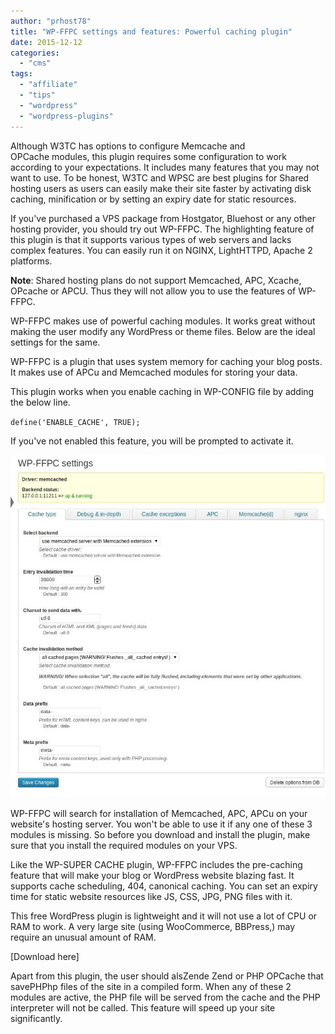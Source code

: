 ```yaml
---
author: "prhost78"
title: "WP-FFPC settings and features: Powerful caching plugin"
date: 2015-12-12
categories: 
  - "cms"
tags: 
  - "affiliate"
  - "tips"
  - "wordpress"
  - "wordpress-plugins"
---
```


Although W3TC has options to configure Memcache and OPCache modules, this plugin requires some configuration to work according to your expectations. It includes many features that you may not want to use. To be honest, W3TC and WPSC are best plugins for Shared hosting users as users can easily make their site faster by activating disk caching, minification or by setting an expiry date for static resources.

If you've purchased a VPS package from Hostgator, Bluehost or any other hosting provider, you should try out WP-FFPC. The highlighting feature of this plugin is that it supports various types of web servers and lacks complex features. You can easily run it on NGINX, LightHTTPD, Apache 2 platforms.

**Note**: Shared hosting plans do not support Memcached, APC, Xcache, OPcache or APCU. Thus they will not allow you to use the features of WP-FFPC.

WP-FFPC makes use of powerful caching modules. It works great without making the user modify any WordPress or theme files. Below are the ideal settings for the same.

WP-FFPC is a plugin that uses system memory for caching your blog posts. It makes use of APCu and Memcached modules for storing your data.

This plugin works when you enable caching in WP-CONFIG file by adding the below line.

`define('ENABLE_CACHE', TRUE);`

If you've not enabled this feature, you will be prompted to activate it.

![wp-ffpc settings wordpress](images/wp-ffpc-settings-wordpress.jpg)

WP-FFPC will search for installation of Memcached, APC, APCu on your website's hosting server. You won't be able to use it if any one of these 3 modules is missing. So before you download and install the plugin, make sure that you install the required modules on your VPS.

Like the WP-SUPER CACHE plugin, WP-FFPC includes the pre-caching feature that will make your blog or WordPress website blazing fast. It supports cache scheduling, 404, canonical caching. You can set an expiry time for static website resources like JS, CSS, JPG, PNG files with it.

This free WordPress plugin is lightweight and it will not use a lot of CPU or RAM to work. A very large site (using WooCommerce, BBPress,) may require an unusual amount of RAM.

\[Download here\]

Apart from this plugin, the user should alsZende Zend or PHP OPCache that savePHPhp files of the site in a compiled form. When any of these 2 modules are active, the PHP file will be served from the cache and the PHP interpreter will not be called. This feature will speed up your site significantly.
